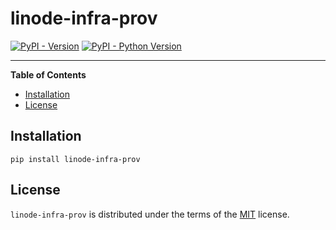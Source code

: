 # linode-infra-prov

[![PyPI - Version](https://img.shields.io/pypi/v/linode-infra-prov.svg)](https://pypi.org/project/linode-infra-prov)
[![PyPI - Python Version](https://img.shields.io/pypi/pyversions/linode-infra-prov.svg)](https://pypi.org/project/linode-infra-prov)

-----

**Table of Contents**

- [Installation](#installation)
- [License](#license)

## Installation

```console
pip install linode-infra-prov
```

## License

`linode-infra-prov` is distributed under the terms of the [MIT](https://spdx.org/licenses/MIT.html) license.
